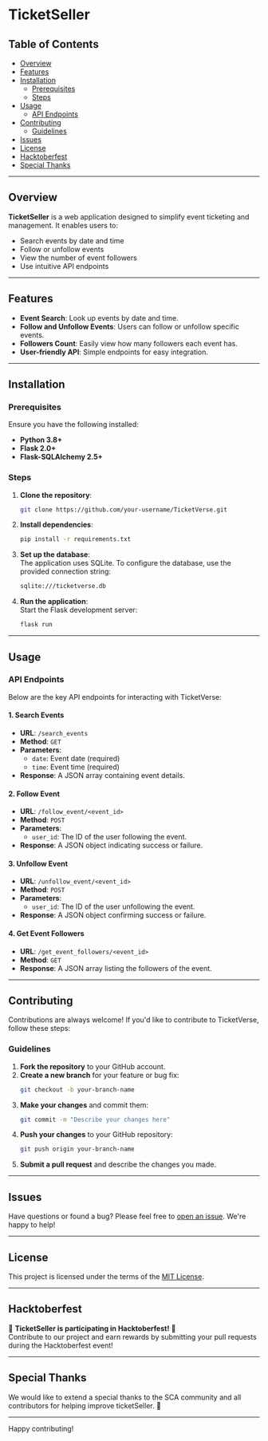 # TicketSeller

## Table of Contents
- [Overview](#overview)
- [Features](#features)
- [Installation](#installation)
  - [Prerequisites](#prerequisites)
  - [Steps](#steps)
- [Usage](#usage)
  - [API Endpoints](#api-endpoints)
- [Contributing](#contributing)
  - [Guidelines](#guidelines)
- [Issues](#issues)
- [License](#license)
- [Hacktoberfest](#hacktoberfest)
- [Special Thanks](#special-thanks)

---

## Overview

**TicketSeller** is a web application designed to simplify event ticketing and management. It enables users to:

- Search events by date and time
- Follow or unfollow events
- View the number of event followers
- Use intuitive API endpoints

---

## Features

- **Event Search**: Look up events by date and time.
- **Follow and Unfollow Events**: Users can follow or unfollow specific events.
- **Followers Count**: Easily view how many followers each event has.
- **User-friendly API**: Simple endpoints for easy integration.

---

## Installation

### Prerequisites

Ensure you have the following installed:

- **Python 3.8+**
- **Flask 2.0+**
- **Flask-SQLAlchemy 2.5+**

### Steps

1. **Clone the repository**:  
   ```bash
   git clone https://github.com/your-username/TicketVerse.git
   ```

2. **Install dependencies**:  
   ```bash
   pip install -r requirements.txt
   ```

3. **Set up the database**:  
   The application uses SQLite. To configure the database, use the provided connection string:
   ```bash
   sqlite:///ticketverse.db
   ```

4. **Run the application**:  
   Start the Flask development server:
   ```bash
   flask run
   ```

---

## Usage

### API Endpoints

Below are the key API endpoints for interacting with TicketVerse:

#### 1. **Search Events**

- **URL**: `/search_events`
- **Method**: `GET`
- **Parameters**:
  - `date`: Event date (required)
  - `time`: Event time (required)
- **Response**: A JSON array containing event details.

#### 2. **Follow Event**

- **URL**: `/follow_event/<event_id>`
- **Method**: `POST`
- **Parameters**:
  - `user_id`: The ID of the user following the event.
- **Response**: A JSON object indicating success or failure.

#### 3. **Unfollow Event**

- **URL**: `/unfollow_event/<event_id>`
- **Method**: `POST`
- **Parameters**:
  - `user_id`: The ID of the user unfollowing the event.
- **Response**: A JSON object confirming success or failure.

#### 4. **Get Event Followers**

- **URL**: `/get_event_followers/<event_id>`
- **Method**: `GET`
- **Response**: A JSON array listing the followers of the event.

---

## Contributing

Contributions are always welcome! If you'd like to contribute to TicketVerse, follow these steps:

### Guidelines

1. **Fork the repository** to your GitHub account.
2. **Create a new branch** for your feature or bug fix:  
   ```bash
   git checkout -b your-branch-name
   ```
3. **Make your changes** and commit them:  
   ```bash
   git commit -m "Describe your changes here"
   ```
4. **Push your changes** to your GitHub repository:  
   ```bash
   git push origin your-branch-name
   ```
5. **Submit a pull request** and describe the changes you made.

---

## Issues

Have questions or found a bug? Please feel free to [open an issue](https://github.com/Ufoma/TicketVerse/issues). We're happy to help!

---

## License

This project is licensed under the terms of the [MIT License](LICENSE).

---

## Hacktoberfest

🎉 **TicketSeller is participating in Hacktoberfest!** 🎉  
Contribute to our project and earn rewards by submitting your pull requests during the Hacktoberfest event!

---

## Special Thanks

We would like to extend a special thanks to the SCA community  and all contributors for helping improve ticketSeller. 🙌

---

Happy contributing!





